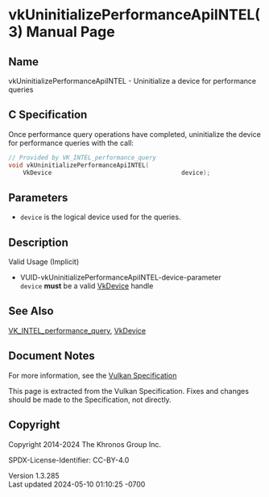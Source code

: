 # vkUninitializePerformanceApiINTEL(3) Manual Page

## Name

vkUninitializePerformanceApiINTEL - Uninitialize a device for
performance queries



## <a href="#_c_specification" class="anchor"></a>C Specification

Once performance query operations have completed, uninitialize the
device for performance queries with the call:

``` c
// Provided by VK_INTEL_performance_query
void vkUninitializePerformanceApiINTEL(
    VkDevice                                    device);
```

## <a href="#_parameters" class="anchor"></a>Parameters

- `device` is the logical device used for the queries.

## <a href="#_description" class="anchor"></a>Description

Valid Usage (Implicit)

- <a href="#VUID-vkUninitializePerformanceApiINTEL-device-parameter"
  id="VUID-vkUninitializePerformanceApiINTEL-device-parameter"></a>
  VUID-vkUninitializePerformanceApiINTEL-device-parameter  
  `device` **must** be a valid [VkDevice](https://registry.khronos.org/vulkan/specs/1.3-extensions/man/html/VkDevice.html) handle

## <a href="#_see_also" class="anchor"></a>See Also

[VK_INTEL_performance_query](https://registry.khronos.org/vulkan/specs/1.3-extensions/man/html/VK_INTEL_performance_query.html),
[VkDevice](https://registry.khronos.org/vulkan/specs/1.3-extensions/man/html/VkDevice.html)

## <a href="#_document_notes" class="anchor"></a>Document Notes

For more information, see the <a
href="https://registry.khronos.org/vulkan/specs/1.3-extensions/html/vkspec.html#vkUninitializePerformanceApiINTEL"
target="_blank" rel="noopener">Vulkan Specification</a>

This page is extracted from the Vulkan Specification. Fixes and changes
should be made to the Specification, not directly.

## <a href="#_copyright" class="anchor"></a>Copyright

Copyright 2014-2024 The Khronos Group Inc.

SPDX-License-Identifier: CC-BY-4.0

Version 1.3.285  
Last updated 2024-05-10 01:10:25 -0700
